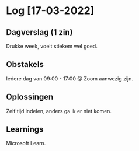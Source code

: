 # Log [17-03-2022]
 
## Dagverslag (1 zin)
Drukke week, voelt stiekem wel goed.

## Obstakels
Iedere dag van 09:00 - 17:00 @ Zoom aanwezig zijn.

## Oplossingen
Zelf tijd indelen, anders ga ik er niet komen.

## Learnings
Microsoft Learn.